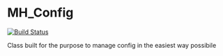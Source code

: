 MH_Config
=========

[![Build Status](https://travis-ci.org/matteo-hertel/MH_Config.svg)](https://travis-ci.org/matteo-hertel/MH_Config)

Class built for the purpose to manage config in the easiest way possibile
